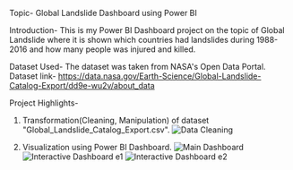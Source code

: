 Topic- Global Landslide Dashboard using Power BI 

Introduction-
This is my Power BI Dashboard project on the topic of Global Landslide where it is shown which countries had landslides during 1988-2016 and how many people was injured and killed.

Dataset Used-
The dataset was taken from NASA's Open Data Portal.
Dataset link- https://data.nasa.gov/Earth-Science/Global-Landslide-Catalog-Export/dd9e-wu2v/about_data

Project Highlights-

1. Transformation(Cleaning, Manipulation) of dataset "Global_Landslide_Catalog_Export.csv".
![Data Cleaning](https://github.com/Zaki-Habib/Simple-Power-BI-Project--Global-Landslide/assets/128589892/f530b1f7-fc1c-4135-b01f-5f00feb0785b)
   
2. Visualization using Power BI Dashboard.
![Main Dashboard](https://github.com/Zaki-Habib/Simple-Power-BI-Project--Global-Landslide/assets/128589892/70ed68fd-67cd-4881-96db-1369f6e5e870)
![Interactive Dashboard e1](https://github.com/Zaki-Habib/Simple-Power-BI-Project--Global-Landslide/assets/128589892/fbf89dd7-55c0-47a3-ad81-c9728e9149fe)
![Interactive Dashboard e2](https://github.com/Zaki-Habib/Simple-Power-BI-Project--Global-Landslide/assets/128589892/8336716d-82b8-442f-9982-3ef93a824115)

